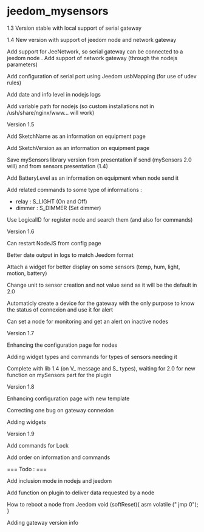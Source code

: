 jeedom_mysensors
================

1.3 Version stable with local support of serial gateway

1.4 New version with support of jeedom node and network gateway

Add support for JeeNetwork, so serial gateway can be connected to a jeedom node
.
Add support of network gateway (through the nodejs parameters)

Add configuration of serial port using Jeedom usbMapping (for use of udev rules)

Add date and info level in nodejs logs

Add variable path for nodejs (so custom installations not in /ush/share/nginx/www... will work)

Version 1.5

Add SketchName as an information on equipment page

Add SketchVersion as an information on equipment page

Save mySensors library version from presentation if send (mySensors 2.0 will) and from sensors presentation (1.4)

Add BatteryLevel as an information on equipment when node send it

Add related commands to some type of informations :

- relay : S_LIGHT (On and Off)
- dimmer : S_DIMMER (Set dimmer)

Use LogicalID for register node and search them (and also for commands)

Version 1.6

Can restart NodeJS from config page

Better date output in logs to match Jeedom format

Attach a widget for better display on some sensors (temp, hum, light, motion, battery)

Change unit to sensor creation and not value send as it will be the default in 2.0

Automaticly create a device for the gateway with the only purpose to know the status of connexion and use it for alert

Can set a node for monitoring and get an alert on inactive nodes

Version 1.7

Enhancing the configuration page for nodes

Adding widget types and commands for types of sensors needing it

Complete with lib 1.4 (on V_ message and S_ types), waiting for 2.0 for new function on mySensors part for the plugin

Version 1.8

Enhancing configuration page with new template

Correcting one bug on gateway connexion

Adding widgets

Version 1.9

Add commands for Lock

Add order on information and commands

=== Todo : ===

Add inclusion mode in nodejs and jeedom

Add function on plugin to deliver data requested by a node

How to reboot a node from Jeedom
void (softReset){
asm volatile ("  jmp 0");
}

Adding gateway version info

